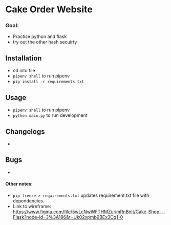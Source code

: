 # Cake Order Website

### Goal: 
- Practise python and flask
- try out the other hash secuirty

## Installation
- cd into file
- ```pipenv shell``` to run pipenv
- ```pip install -r requirements.txt``` 

## Usage
- ```pipenv shell``` to run pipenv 
- ```python main.py``` to run development

## Changelogs
- 

## Bugs
- 

#### Other notes:
- ```pip freeze > requirements.txt``` updates requirement.txt file with dependencies. 
- Link to wireframe: https://www.figma.com/file/5wLcNwWFTHMZurimRnBnlt/Cake-Shop---Flask?node-id=3%3A196&t=Uk02xpmb9BEx3Cq1-0 
